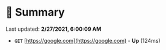 # 📖 Summary
Last updated: **2/27/2021, 6:00:09 AM**

- `GET` [https://google.com](https://google.com) - **Up** (124ms)
